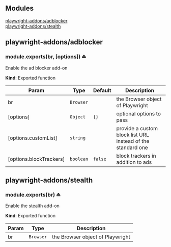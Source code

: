 ## Modules

<dl>
<dt><a href="#module_playwright-addons/adblocker">playwright-addons/adblocker</a></dt>
<dd></dd>
<dt><a href="#module_playwright-addons/stealth">playwright-addons/stealth</a></dt>
<dd></dd>
</dl>

<a name="module_playwright-addons/adblocker"></a>

## playwright-addons/adblocker
<a name="exp_module_playwright-addons/adblocker--module.exports"></a>

### module.exports(br, [options]) ⏏
Enable the ad blocker add-on

**Kind**: Exported function  

| Param | Type | Default | Description |
| --- | --- | --- | --- |
| br | <code>Browser</code> |  | the Browser object of Playwright |
| [options] | <code>Object</code> | <code>{}</code> | optional options to pass |
| [options.customList] | <code>string</code> |  | provide a custom block list URL instead of the standard one |
| [options.blockTrackers] | <code>boolean</code> | <code>false</code> | block trackers in addition to ads |

<a name="module_playwright-addons/stealth"></a>

## playwright-addons/stealth
<a name="exp_module_playwright-addons/stealth--module.exports"></a>

### module.exports(br) ⏏
Enable the stealth add-on

**Kind**: Exported function  

| Param | Type | Description |
| --- | --- | --- |
| br | <code>Browser</code> | the Browser object of Playwright |

